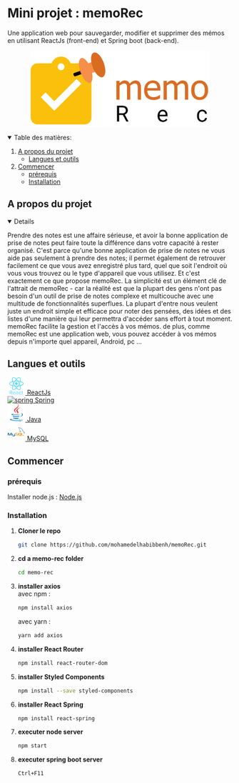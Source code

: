 # Mini projet : memoRec
<p>Une application web  pour sauvegarder, modifier et supprimer des mémos en utilisant ReactJs (front-end) et Spring boot (back-end). </p>

<p  align="center">
<img align="center" src='/logo.png' alt="logo" width="400"/>
</p>


<!-- TABLE OF CONTENTS -->
<details open="open">
  <summary>Table des matières:</summary>
  <ol>
    <li>
      <a href="#a-propos-du-projet">A propos du projet</a>
      <ul>
        <li><a href="#langues-et-outils">Langues et outils</a></li>
      </ul>
    </li>
    <li>
      <a href="#Commencer">Commencer</a>
      <ul>
        <li><a href="#prérequis">prérequis</a></li>
        <li><a href="#installation">Installation</a></li>
      </ul>
    </li>
  </ol>
</details>

<!-- ABOUT THE PROJECT -->
## A propos du projet
<details open="open">
<p>
Prendre des notes est une affaire sérieuse, et avoir la bonne application de prise de notes peut faire toute la différence dans votre capacité à rester organisé. C'est parce qu'une bonne application de prise de notes ne vous aide pas seulement à prendre des notes; il permet également de retrouver facilement ce que vous avez enregistré plus tard, quel que soit l'endroit où vous vous trouvez ou le type d'appareil que vous utilisez. Et c'est exactement ce que propose memoRec.
La simplicité est un élément clé de l'attrait de memoRec - car la réalité est que la plupart des gens n'ont pas besoin d'un outil de prise de notes complexe et multicouche avec une multitude de fonctionnalités superflues. La plupart d'entre nous veulent juste un endroit simple et efficace pour noter des pensées, des idées et des listes d'une manière qui leur permettra d'accéder sans effort à tout moment.
memoRec facilite la gestion et l'accès à vos mémos.
de plus, comme memoRec est une application web, vous pouvez accéder à vos mémos depuis n'importe quel appareil, Android, pc ...
</p>
</details>

## Langues et outils
<p align="left"> 
    <a href="https://reactjs.org/" target="_blank"> <img src="https://raw.githubusercontent.com/devicons/devicon/master/icons/react/react-original-wordmark.svg" alt="react" width="40" height="40"/>
  ReactJs<br>
  </a> 
  <a href="https://spring.io/" target="_blank"> <img src="https://www.vectorlogo.zone/logos/springio/springio-icon.svg" alt="spring" width="40" height="40"/> 
   Spring<br>
  </a>
  <a href="https://www.java.com" target="_blank"> 
    <img src="https://raw.githubusercontent.com/devicons/devicon/master/icons/java/java-original.svg" alt="java" width="40" height="40"/>
    Java
  </a> <br>
  <a href="https://www.mysql.com/" target="_blank"> 
    <img src="https://raw.githubusercontent.com/devicons/devicon/master/icons/mysql/mysql-original-wordmark.svg" alt="mysql" width="40" height="40"/>
    MySQL<br>
  </a> 
 
</p>

## Commencer
### prérequis

Installer node.js :
<a href = "https://nodejs.org/en/download/">Node.js</a>
### Installation

1. **Cloner le repo**
   ```sh
   git clone https://github.com/mohamedelhabibbenh/memoRec.git
   ```
2. **cd a memo-rec folder**
   ```sh
   cd memo-rec
   ```
3. **installer axios**<br>
   avec npm : 
   ```sh 
   npm install axios
   ```
   avec yarn : 
   ```sh 
   yarn add axios
   ```
4. **installer React Router**<br>
   ```sh 
   npm install react-router-dom

   ```
5. **installer Styled Components**<br>
   ```sh 
   npm install --save styled-components
   ```
6. **installer React Spring**<br>
   ```sh 
   npm install react-spring
   ```

7. **executer node server**<br>
   ```sh 
   npm start
    ```
8. **executer spring boot server**<br>
   ```sh 
   Ctrl+F11
    ```

